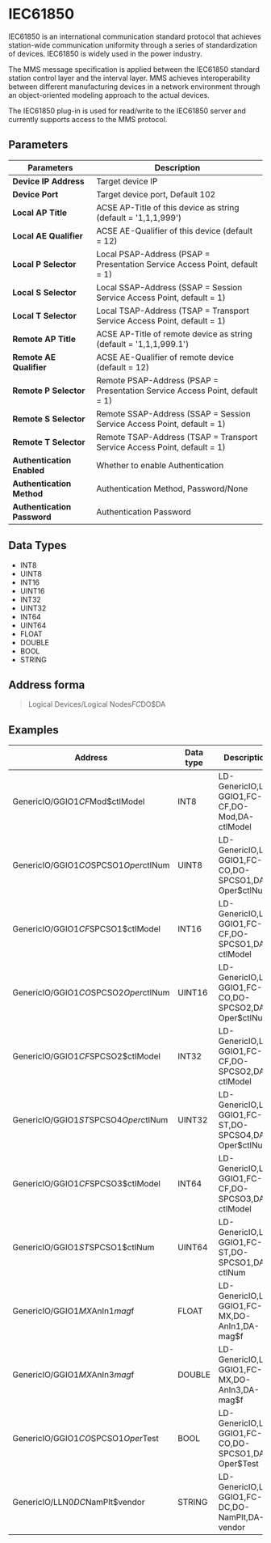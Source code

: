 # IEC61850

IEC61850 is an international communication standard protocol that achieves station-wide communication uniformity through a series of standardization of devices. IEC61850 is widely used in the power industry.

The MMS message specification is applied between the IEC61850 standard station control layer and the interval layer. MMS achieves interoperability between different manufacturing devices in a network environment through an object-oriented modeling approach to the actual devices.

The IEC61850 plug-in is used for read/write to the IEC61850 server and currently supports access to the MMS protocol.

## Parameters

|   Parameters   | Description                      |
| -------- | -------------------------- |
| **Device IP Address** |  Target device IP             |
| **Device Port** | Target device port, Default 102 |
| **Local AP Title** | ACSE AP-Title of this device as string (default = '1,1,1,999') |
| **Local AE Qualifier** | ACSE AE-Qualifier of this device (default = 12) |
| **Local P Selector** | Local PSAP-Address (PSAP = Presentation Service Access Point, default = 1) |
| **Local S Selector** | Local SSAP-Address (SSAP = Session Service Access Point, default = 1) |
| **Local T Selector** | Local TSAP-Address (TSAP = Transport Service Access Point, default = 1) |
| **Remote AP Title** | ACSE AP-Title of remote device as string (default = '1,1,1,999.1') |
| **Remote AE Qualifier** | ACSE AE-Qualifier of remote device (default = 12) |
| **Remote P Selector** | Remote PSAP-Address (PSAP = Presentation Service Access Point, default = 1) |
| **Remote S Selector** | Remote SSAP-Address (SSAP = Session Service Access Point, default = 1) |
| **Remote T Selector** | Remote TSAP-Address (TSAP = Transport Service Access Point, default = 1) |
| **Authentication Enabled** | Whether to enable Authentication |
| **Authentication Method** | Authentication Method, Password/None |
| **Authentication Password** | Authentication Password |

## Data Types

* INT8
* UINT8
* INT16
* UINT16
* INT32
* UINT32
* INT64
* UINT64
* FLOAT
* DOUBLE
* BOOL
* STRING

## Address forma

> Logical Devices/Logical Nodes$FC$DO$DA</span>

## Examples

|  Address                                 | Data type | Description                                                 |
| ------------------------------------- | -------- | ---------------------------------------------------- |
| GenericIO/GGIO1$CF$Mod$ctlModel       | INT8     | LD-GenericIO,LN-GGIO1,FC-CF,DO-Mod,DA-ctlModel       |
| GenericIO/GGIO1$CO$SPCSO1$Oper$ctlNum | UINT8    | LD-GenericIO,LN-GGIO1,FC-CO,DO-SPCSO1,DA-Oper$ctlNum |
| GenericIO/GGIO1$CF$SPCSO1$ctlModel    | INT16    | LD-GenericIO,LN-GGIO1,FC-CF,DO-SPCSO1,DA-ctlModel    |
| GenericIO/GGIO1$CO$SPCSO2$Oper$ctlNum | UINT16   | LD-GenericIO,LN-GGIO1,FC-CO,DO-SPCSO2,DA-Oper$ctlNum |
| GenericIO/GGIO1$CF$SPCSO2$ctlModel    | INT32    | LD-GenericIO,LN-GGIO1,FC-CF,DO-SPCSO2,DA-ctlModel    |
| GenericIO/GGIO1$ST$SPCSO4$Oper$ctlNum | UINT32   | LD-GenericIO,LN-GGIO1,FC-ST,DO-SPCSO4,DA-Oper$ctlNum |
| GenericIO/GGIO1$CF$SPCSO3$ctlModel    | INT64    | LD-GenericIO,LN-GGIO1,FC-CF,DO-SPCSO3,DA-ctlModel    |
| GenericIO/GGIO1$ST$SPCSO1$ctlNum      | UINT64   | LD-GenericIO,LN-GGIO1,FC-ST,DO-SPCSO1,DA-ctlNum      |
| GenericIO/GGIO1$MX$AnIn1$mag$f        | FLOAT    | LD-GenericIO,LN-GGIO1,FC-MX,DO-AnIn1,DA-mag$f        |
| GenericIO/GGIO1$MX$AnIn3$mag$f        | DOUBLE   | LD-GenericIO,LN-GGIO1,FC-MX,DO-AnIn3,DA-mag$f        |
| GenericIO/GGIO1$CO$SPCSO1$Oper$Test   | BOOL     | LD-GenericIO,LN-GGIO1,FC-CO,DO-SPCSO1,DA-Oper$Test   |
| GenericIO/LLN0$DC$NamPlt$vendor       | STRING   | LD-GenericIO,LN-GGIO1,FC-DC,DO-NamPlt,DA-vendor      |
